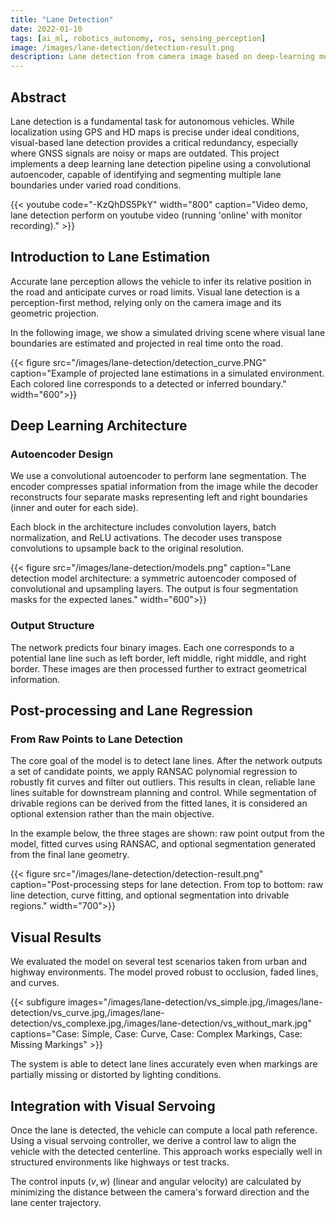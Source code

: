 ```yaml
---
title: "Lane Detection"
date: 2022-01-10
tags: [ai_ml, robotics_autonomy, ros, sensing_perception]
image: /images/lane-detection/detection-result.png
description: Lane detection from camera image based on deep-learning model (autoencoder).
---
```



## Abstract

Lane detection is a fundamental task for autonomous vehicles. While localization using GPS and HD maps is precise under ideal conditions, visual-based lane detection provides a critical redundancy, especially where GNSS signals are noisy or maps are outdated. This project implements a deep learning lane detection pipeline using a convolutional autoencoder, capable of identifying and segmenting multiple lane boundaries under varied road conditions.

{{< youtube code="-KzQhDS5PkY" width="800" caption="Video demo, lane detection perform on youtube video (running 'online' with monitor recording)." >}}

## Introduction to Lane Estimation

Accurate lane perception allows the vehicle to infer its relative position in the road and anticipate curves or road limits. Visual lane detection is a perception-first method, relying only on the camera image and its geometric projection.

In the following image, we show a simulated driving scene where visual lane boundaries are estimated and projected in real time onto the road.

{{< figure src="/images/lane-detection/detection_curve.PNG" caption="Example of projected lane estimations in a simulated environment. Each colored line corresponds to a detected or inferred boundary." width="600">}}

## Deep Learning Architecture

### Autoencoder Design

We use a convolutional autoencoder to perform lane segmentation. The encoder compresses spatial information from the image while the decoder reconstructs four separate masks representing left and right boundaries (inner and outer for each side).

Each block in the architecture includes convolution layers, batch normalization, and ReLU activations. The decoder uses transpose convolutions to upsample back to the original resolution.

{{< figure src="/images/lane-detection/models.png" caption="Lane detection model architecture: a symmetric autoencoder composed of convolutional and upsampling layers. The output is four segmentation masks for the expected lanes." width="600">}}

### Output Structure

The network predicts four binary images. Each one corresponds to a potential lane line such as left border, left middle, right middle, and right border. These images are then processed further to extract geometrical information.

## Post-processing and Lane Regression

### From Raw Points to Lane Detection
The core goal of the model is to detect lane lines. After the network outputs a set of candidate points, we apply RANSAC polynomial regression to robustly fit curves and filter out outliers. This results in clean, reliable lane lines suitable for downstream planning and control.
While segmentation of drivable regions can be derived from the fitted lanes, it is considered an optional extension rather than the main objective.

In the example below, the three stages are shown: raw point output from the model, fitted curves using RANSAC, and optional segmentation generated from the final lane geometry.

{{< figure src="/images/lane-detection/detection-result.png" caption="Post-processing steps for lane detection. From top to bottom: raw line detection, curve fitting, and optional segmentation into drivable regions." width="700">}}

## Visual Results

We evaluated the model on several test scenarios taken from urban and highway environments. The model proved robust to occlusion, faded lines, and curves.

{{< subfigure images="/images/lane-detection/vs_simple.jpg,/images/lane-detection/vs_curve.jpg,/images/lane-detection/vs_complexe.jpg,/images/lane-detection/vs_without_mark.jpg" captions="Case: Simple, Case: Curve, Case: Complex Markings, Case: Missing Markings" >}}

The system is able to detect lane lines accurately even when markings are partially missing or distorted by lighting conditions.

## Integration with Visual Servoing

Once the lane is detected, the vehicle can compute a local path reference. Using a visual servoing controller, we derive a control law to align the vehicle with the detected centerline. This approach works especially well in structured environments like highways or test tracks.

The control inputs $(v, w)$ (linear and angular velocity) are calculated by minimizing the distance between the camera's forward direction and the lane center trajectory.

<!-- ## Conclusion and Outlook

This lane detection system combines deep learning, robust geometric fitting, and real-time camera input to provide an end-to-end vision-based perception solution. Future enhancements could include incorporating temporal filtering using LSTMs or optical flow, adapting to multi-lane or lane-change scenarios, and extending to 3D environments with stereo vision or LiDAR fusion. -->
